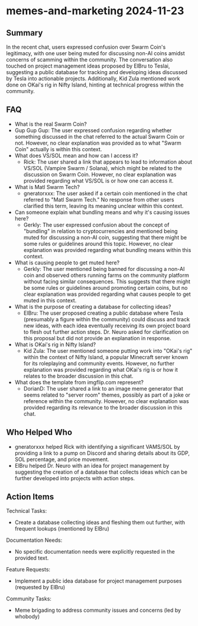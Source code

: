 # memes-and-marketing 2024-11-23

## Summary
 In the recent chat, users expressed confusion over Swarm Coin's legitimacy, with one user being muted for discussing non-AI coins amidst concerns of scamming within the community. The conversation also touched on project management ideas proposed by ElBru to Teslai, suggesting a public database for tracking and developing ideas discussed by Tesla into actionable projects. Additionally, Kid Zula mentioned work done on OKai's rig in Nifty Island, hinting at technical progress within the community.

## FAQ
 - What is the real Swarm Coin?
  - Gup Gup Gup: The user expressed confusion regarding whether something discussed in the chat referred to the actual Swarm Coin or not. However, no clear explanation was provided as to what "Swarm Coin" actually is within this context.
- What does VS/SOL mean and how can I access it?
  - Rick: The user shared a link that appears to lead to information about VS/SOL (Vampire Swarm / Solana), which might be related to the discussion on Swarm Coin. However, no clear explanation was provided regarding what VS/SOL is or how one can access it.
- What is Matl Swarm Tech?
  - gneratorxxx: The user asked if a certain coin mentioned in the chat referred to "Matl Swarm Tech." No response from other users clarified this term, leaving its meaning unclear within this context.
- Can someone explain what bundling means and why it's causing issues here?
  - Gerkly: The user expressed confusion about the concept of "bundling" in relation to cryptocurrencies and mentioned being muted for discussing a non-AI coin, suggesting that there might be some rules or guidelines around this topic. However, no clear explanation was provided regarding what bundling means within this context.
- What is causing people to get muted here?
  - Gerkly: The user mentioned being banned for discussing a non-AI coin and observed others running farms on the community platform without facing similar consequences. This suggests that there might be some rules or guidelines around promoting certain coins, but no clear explanation was provided regarding what causes people to get muted in this context.
- What is the purpose of creating a database for collecting ideas?
  - ElBru: The user proposed creating a public database where Tesla (presumably a figure within the community) could discuss and track new ideas, with each idea eventually receiving its own project board to flesh out further action steps. Dr. Neuro asked for clarification on this proposal but did not provide an explanation in response.
- What is OKai's rig in Nifty Island?
  - Kid Zula: The user mentioned someone putting work into "OKai's rig" within the context of Nifty Island, a popular Minecraft server known for its roleplaying and community events. However, no further explanation was provided regarding what OKai's rig is or how it relates to the broader discussion in this chat.
- What does the template from imgflip.com represent?
  - DorianD: The user shared a link to an image meme generator that seems related to "server room" themes, possibly as part of a joke or reference within the community. However, no clear explanation was provided regarding its relevance to the broader discussion in this chat.

## Who Helped Who
 - gneratorxxx helped Rick with identifying a significant VAMS/SOL by providing a link to a pump on Discord and sharing details about its GDP, SOL percentage, and price movement.
- ElBru helped Dr. Neuro with an idea for project management by suggesting the creation of a database that collects ideas which can be further developed into projects with action steps.

## Action Items
 Technical Tasks:
- Create a database collecting ideas and fleshing them out further, with frequent lookups (mentioned by ElBru)

Documentation Needs:
- No specific documentation needs were explicitly requested in the provided text.

Feature Requests:
- Implement a public idea database for project management purposes (requested by ElBru)

Community Tasks:
- Meme brigading to address community issues and concerns (led by whobody)

